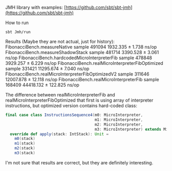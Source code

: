 

JMH library with examples: [https://github.com/sbt/sbt-jmh](https://github.com/sbt/sbt-jmh)

How to run
```shell
sbt Jmh/run
```

Results (Maybe they are not actual, just for history):
FibonacciBench.measureNative                               sample  491094     1932.335 ±   1.738  ns/op
FibonacciBench.measureShadowStack                          sample  481714     3390.528 ±   3.061  ns/op
FibonacciBench.hardcodedMicroInterpreterFib                sample  478848     3929.257 ±   6.229  ns/op
FibonacciBench.realMicroInterpreterFibOptimized            sample  331421    11295.674 ±   7.040  ns/op
FibonacciBench.realMicroInterpreterFibOptimizedV2          sample  311646    12007.878 ±  12.118  ns/op
FibonacciBench.realMicroInterpreterFib                     sample  168409    44418.132 ± 122.825  ns/op

The difference between realMicroInterpreterFib and realMicroInterpreterFibOptimized that first is using array of interpreter instructions, but optimized version contains hard-coded class:

```Scala
final case class InstructionsSequence4(m0: MicroInterpreter,
                                       m1: MicroInterpreter,
                                       m2: MicroInterpreter,
                                       m3: MicroInterpreter) extends MicroInterpreter:
  override def apply(stack: IntStack): Unit =
    m0(stack)
    m1(stack)
    m2(stack)
    m3(stack)
```

I'm not sure that results are correct, but they are definitely interesting.

